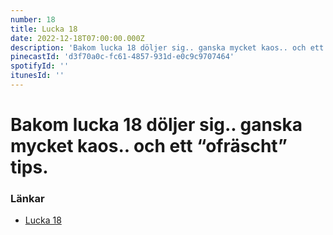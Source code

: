 ```yaml
---
number: 18
title: Lucka 18
date: 2022-12-18T07:00:00.000Z
description: 'Bakom lucka 18 döljer sig.. ganska mycket kaos.. och ett “ofräscht” tips.'
pinecastId: 'd3f70a0c-fc61-4857-931d-e0c9c9707464'
spotifyId: ''
itunesId: ''
---
```


# Bakom lucka 18 döljer sig.. ganska mycket kaos.. och ett “ofräscht” tips.

### Länkar

- [Lucka 18](https://slack.com/help/articles/115003340723-Navigate-Slack-with-your-keyboard#keyboard-shortcuts-overview)
